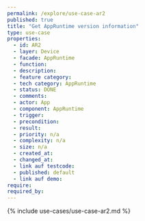```yaml
---
permalink: /explore/use-case-ar2
published: true
title: "Get AppRuntime version information"
type: use-case
properties:
  - id: AR2
  - layer: Device
  - facade: AppRuntime
  - function:
  - description:
  - feature category:
  - tech category: AppRuntime
  - status: DONE
  - comments:
  - actor: App
  - component: AppRuntime
  - trigger:
  - precondition:
  - result:
  - priority: n/a
  - complexity: n/a
  - size: n/a
  - created_at:
  - changed_at:
  - link auf testcode:
  - published: default
  - link auf demo:
require:
required_by:
---
```


{% include use-cases/use-case-ar2.md %}
